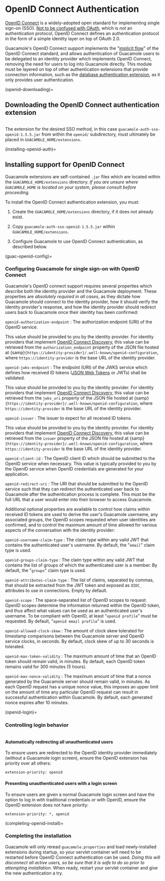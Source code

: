 OpenID Connect Authentication
=============================

[OpenID Connect](http://openid.net/connect/) is a widely-adopted open standard
for implementing single sign-on (SSO). [Not to be confused with
OAuth](https://oauth.net/articles/authentication/), which is *not* an
authentication protocol, OpenID Connect defines an authentication protocol in
the form of a simple identity layer on top of OAuth 2.0.

Guacamole's OpenID Connect support implements the "[implicit
flow](https://openid.net/specs/openid-connect-core-1_0.html#ImplicitFlowAuth)"
of the OpenID Connect standard, and allows authentication of Guacamole users to
be delegated to an identity provider which implements OpenID Connect, removing
the need for users to log into Guacamole directly. This module must be layered
on top of other authentication extensions that provide connection information,
such as the [database authentication extension](jdbc-auth), as it only provides
user authentication.

(openid-downloading)=

Downloading the OpenID Connect authentication extension
-------------------------------------------------------

```{include} include/sso-download.md
```

The extension for the desired SSO method, in this case
`guacamole-auth-sso-openid-1.5.5.jar` from within the `openid/` subdirectory,
must ultimately be placed in `GUACAMOLE_HOME/extensions`.

(installing-openid-auth)=

Installing support for OpenID Connect
-------------------------------------

Guacamole extensions are self-contained `.jar` files which are located within
the `GUACAMOLE_HOME/extensions` directory. *If you are unsure where
`GUACAMOLE_HOME` is located on your system, please consult
[](configuring-guacamole) before proceeding.*

To install the OpenID Connect authentication extension, you must:

1. Create the `GUACAMOLE_HOME/extensions` directory, if it does not already
   exist.

2. Copy `guacamole-auth-sso-openid-1.5.5.jar` within
   `GUACAMOLE_HOME/extensions`.

3. Configure Guacamole to use OpenID Connect authentication, as described
   below.

(guac-openid-config)=

### Configuring Guacamole for single sign-on with OpenID Connect

Guacamole's OpenID connect support requires several properties which describe
both the identity provider and the Guacamole deployment. These properties are
*absolutely required in all cases*, as they dictate how Guacamole should
connect to the identity provider, how it should verify the identity provider's
response, and how the identity provider should redirect users back to Guacamole
once their identity has been confirmed:

`openid-authorization-endpoint`
: The authorization endpoint (URI) of the OpenID service.

  This value should be provided to you by the identity provider. For identity
  providers that implement [OpenID Connect
  Discovery](https://openid.net/specs/openid-connect-discovery-1_0.html), this
  value can be retrieved from the `authorization_endpoint` property of the JSON
  file hosted at
  {samp}`{https://identity-provider}/.well-known/openid-configuration`, where
  `https://identity-provider` is the base URL of the identity provider.

`openid-jwks-endpoint`
: The endpoint (URI) of the JWKS service which defines how received ID tokens
  ([JSON Web Tokens](https://jwt.io/) or JWTs) shall be validated.

  This value should be provided to you by the identity provider. For
  identity providers that implement [OpenID Connect
  Discovery](https://openid.net/specs/openid-connect-discovery-1_0.html),
  this value can be retrieved from the `jwks_uri` property of the JSON
  file hosted at
  {samp}`{https://identity-provider}/.well-known/openid-configuration`, where
  `https://identity-provider` is the base URL of the identity provider.

`openid-issuer`
: The issuer to expect for all received ID tokens.

  This value should be provided to you by the identity provider. For
  identity providers that implement [OpenID Connect
  Discovery](https://openid.net/specs/openid-connect-discovery-1_0.html),
  this value can be retrieved from the `issuer` property of the JSON
  file hosted at
  {samp}`{https://identity-provider}/.well-known/openid-configuration`, where
  `https://identity-provider` is the base URL of the identity provider.

`openid-client-id`
: The OpenID client ID which should be submitted to the OpenID service when
  necessary. This value is typically provided to you by the OpenID service when
  OpenID credentials are generated for your application.

`openid-redirect-uri`
: The URI that should be submitted to the OpenID service such that they
  can redirect the authenticated user back to Guacamole after the
  authentication process is complete. This must be the full URL that a user
  would enter into their browser to access Guacamole.

Additional optional properties are available to control how claims within
received ID tokens are used to derive the user's Guacamole username, any
associated groups, the OpenID scopes requested when user identities are
confirmed, and to control the maximum amount of time allowed for various
aspects of the conversation with the identity provider:

`openid-username-claim-type`
: The claim type within any valid JWT that contains the authenticated user's
  username. By default, the "`email`" claim type is used.

`openid-groups-claim-type`
: The claim type within any valid JWT that contains the list of groups of which
  the authenticated user is a member. By default, the "`groups`" claim type is
  used.

`openid-attributes-claim-type`
: The list of claims, separated by commas, that should be extracted from the JWT
   token and exposed as `OIDC_` attributes to use in connections. Empty by default.

`openid-scope`
: The space-separated list of OpenID scopes to request. OpenID scopes determine
  the information returned within the OpenID token, and thus affect what values
  can be used as an authenticated user's username.  To be compliant with OpenID,
  at least "`openid profile`" must be requested. By default, "`openid email
  profile`" is used.

`openid-allowed-clock-skew`
: The amount of clock skew tolerated for timestamp comparisons between the
  Guacamole server and OpenID service clocks, in seconds. By default, clock skew
  of up to 30 seconds is tolerated.

`openid-max-token-validity`
: The maximum amount of time that an OpenID token should remain valid, in
  minutes. By default, each OpenID token remains valid for 300 minutes (5
  hours).

`openid-max-nonce-validity`
: The maximum amount of time that a nonce generated by the Guacamole
  server should remain valid, in minutes. As each OpenID request has a unique
  nonce value, this imposes an upper limit on the amount of time any particular
  OpenID request can result in successful authentication within Guacamole. By
  default, each generated nonce expires after 10 minutes.

(openid-login)=

### Controlling login behavior

```{include} include/sso-login-behavior.md
```

#### Automatically redirecting all unauthenticated users

To ensure users are redirected to the OpenID identity provider immediately
(without a Guacamole login screen), ensure the OpenID extension has priority
over all others:

```
extension-priority: openid
```

#### Presenting unauthenticated users with a login screen

To ensure users are given a normal Guacamole login screen and have the option
to log in with traditional credentials _or_ with OpenID, ensure the OpenID
extension does not have priority:

```
extension-priority: *, openid
```

(completing-openid-install)=

### Completing the installation

Guacamole will only reread `guacamole.properties` and load newly-installed
extensions during startup, so your servlet container will need to be restarted
before OpenID Connect authentication can be used. *Doing this will disconnect
all active users, so be sure that it is safe to do so prior to attempting
installation.* When ready, restart your servlet container and give the new
authentication a try.


